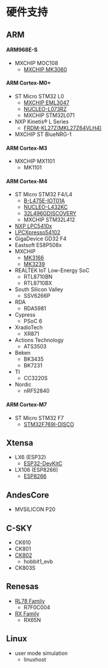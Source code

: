 # 硬件支持

## ARM

#### ARM968E-S
  - MXCHIP MOC108
    - [MXCHIP MK3060](http://www.mxchip.com/product/wifi_product/56)

#### ARM Cortex-M0+
  - ST Micro STM32 L0
    - [MXCHIP EML3047](http://www.mxchip.com/product/wifi_product/58)
    - [NUCLEO-L073RZ](http://www.st.com/en/evaluation-tools/nucleo-l073rz.html)
    - MXCHIP STM32L071
  - NXP Kinetis® L Series
    - [FRDM-KL27Z(MKL27Z64VLH4)](https://www.nxp.com/products/processors-and-microcontrollers/arm-based-processors-and-mcus/kinetis-cortex-m-mcus/l-seriesultra-low-powerm0-plus/freedom-development-platform-for-kinetis-kl17-and-kl27-mcus:FRDM-KL27Z)
  - MXCHIP ST BlueNRG-1

#### ARM Cortex-M3
  - MXCHIP MX1101
    - MK1101

#### ARM Cortex-M4
  - ST Micro STM32 F4/L4
    - [B-L475E-IOT01A](http://www.st.com/zh/evaluation-tools/b-l475e-iot01a.html)
    - [NUCLEO-L432KC](http://www.st.com/en/evaluation-tools/nucleo-l432kc.html)
    - [32L496GDISCOVERY](http://www.st.com/en/evaluation-tools/32l496gdiscovery.html)
    - MXCHIP STM32L412
  - [NXP LPC5410x](https://www.nxp.com/cn/products/software-and-tools/hardware-development-tools/lpcxpresso-boards/lpc54102-sensor-processing-motion-solution:OM13078)
  - [LPCXpresso54102](https://www.nxp.com/support/developer-resources/hardware-development-tools/lpcxpresso-boards/lpcxpresso-board-for-the-lpc54100-family-of-mcus:OM13077)
  - GigaDevice GD32 F4
  - Eastsoft ES8P508x
  - MXCHIP
    - [MK3166](http://www.mxchip.com/product/wifi_product/41)
    - [MK3239](http://www.mxchip.com/product/wifi_product/42)
  - REALTEK IoT Low-Energy SoC
    - RTL8710BN
    - RTL8710BX
  - South Silicon Valley
    - SSV6266P
  - RDA
    - RDA5981
  - Cypress
    - PSoC 6
  - XradioTech
    - XR871
  - Actions Technology
    - ATS3503
  - Beken
    - BK3435
    - BK7231
  - TI
    - CC3220S
  - Nordic
    - nRF52840

#### ARM Cortex-M7
  - ST Micro STM32 F7
    - [STM32F769I-DISCO](http://www.st.com/en/evaluation-tools/32f769idiscovery.html)

## Xtensa
  - LX6 (ESP32)
    - [ESP32-DevKitC](https://www.espressif.com/en/products/hardware/esp32-devkitc/overview)
  - LX106 (ESP8266)
    - [ESP8266](https://www.espressif.com/zh-hans/products/hardware/esp8266ex/overview)

## AndesCore
  - MVSILICON P20

## C-SKY
  - CK610
  - CK801
  - [CK802](http://www.c-sky.com/solution/10670.htm)
    - hobbit1_evb
  - CK803S

## Renesas
  - [RL78 Family](https://www.renesas.com/zh-cn/products/microcontrollers-microprocessors/rl78.html)
    - R7F0C004
  - [RX Family](https://www.renesas.com/zh-cn/products/microcontrollers-microprocessors/rx.html)
    - RX65N

## Linux
  - user mode simulation
    - linuxhost
